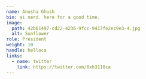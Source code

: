 ```yaml
---
name: Anusha Ghosh
bio: ai nerd. here for a good time.
image:
  path: 42b61497-cd22-4236-9fcc-9417fe2ec9e3-4.jpg
  alt: Sunflower
role: President
weight: 10
handle: helloca
links:
  - name: twitter
    link: https://twitter.com/0xh3110ca
---
```


